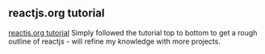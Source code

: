 ## reactjs.org tutorial
[reactjs.org tutorial](https://reactjs.org/tutorial/tutorial.html)
Simply followed the tutorial top to bottom to get a rough outline of reactjs - will refine my knowledge with more projects.